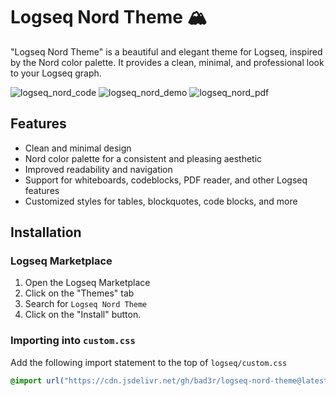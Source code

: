 # Logseq Nord Theme 🏔️

"Logseq Nord Theme" is a beautiful and elegant theme for Logseq, inspired by the Nord color palette. It provides a clean, minimal, and professional look to your Logseq graph.

![logseq_nord_code](https://cdn.unsigned.sh/logseq_nord_code.png)
![logseq_nord_demo](https://cdn.unsigned.sh/logseq_nord_demo.png)
![logseq_nord_pdf](https://cdn.unsigned.sh/logseq_nord_pdf.png)

## Features

* Clean and minimal design
* Nord color palette for a consistent and pleasing aesthetic
* Improved readability and navigation
* Support for whiteboards, codeblocks, PDF reader, and other Logseq features
* Customized styles for tables, blockquotes, code blocks, and more

## Installation

### Logseq Marketplace

1. Open the Logseq Marketplace
2. Click on the "Themes" tab
3. Search for `Logseq Nord Theme`
4. Click on the "Install" button.

### Importing into `custom.css`

Add the following import statement to the top of `logseq/custom.css`

```css
@import url("https://cdn.jsdelivr.net/gh/bad3r/logseq-nord-theme@latest/custom.min.css");
```
